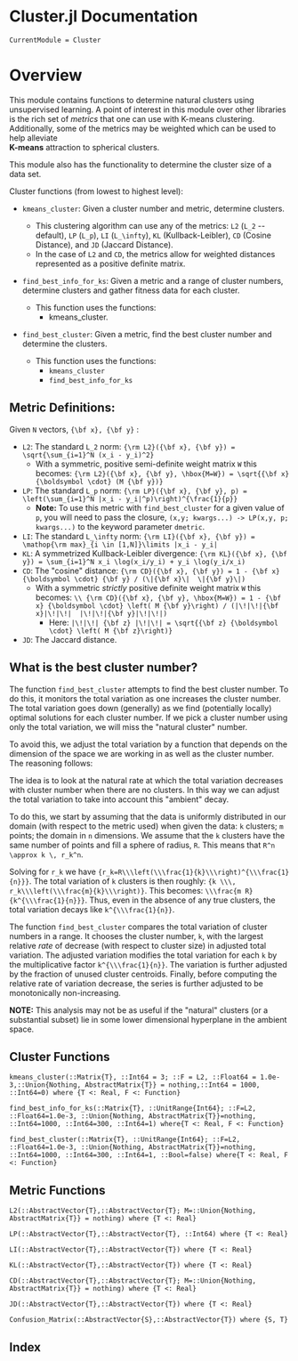 # Cluster.jl Documentation

```@meta
CurrentModule = Cluster
```

# Overview
This module contains functions to determine natural clusters using unsupervised learning.
A point of interest in this module over other libraries is the rich set of *metrics* 
that one can use with K-means clustering. 
Additionally, some of the metrics may be weighted which can be used to help alleviate  
**K-means** attraction to spherical clusters.

This module also has the functionality to determine the cluster size of a data set.

Cluster functions (from lowest to highest level):
- `kmeans_cluster`: Given a cluster number and metric, determine clusters. 
    - This clustering algorithm can use any of the metrics: 
        `L2` (``L_2`` -- default), `LP` (``L_p``), `LI` (``L_\infty``), `KL` (Kullback-Leibler), `CD` (Cosine Distance), and `JD` (Jaccard Distance).
    - In the case of `L2` and `CD`, the metrics allow for weighted distances represented as a positive definite matrix.

- `find_best_info_for_ks`: Given a metric and a range of cluster numbers, determine clusters and gather fitness data for each cluster.
    - This function uses the functions:
        - kmeans\_cluster.

- `find_best_cluster`: Given a metric, find the best cluster number and determine the clusters. 
    - This function uses the functions:
        - `kmeans_cluster`
        - `find_best_info_for_ks`


## Metric Definitions:
Given `N` vectors, ``{\bf x}, {\bf y}`` :
- `L2`: The standard ``L_2`` norm: ``{\rm L2}({\bf x}, {\bf y}) = \sqrt{\sum_{i=1}^N (x_i - y_i)^2}``
    -  With a symmetric, positive semi-definite weight matrix `W` 
       this becomes: ``{\rm L2}({\bf x}, {\bf y}, \hbox{M=W}) = \sqrt{{\bf x} {\boldsymbol \cdot} (M {\bf y})}``
- `LP`: The standard ``L_p`` norm: ``{\rm LP}({\bf x}, {\bf y}, p) = \left(\sum_{i=1}^N |x_i - y_i|^p)\right)^{\frac{1}{p}}``
    - **Note:** To use this metric with `find_best_cluster` for a given value of `p`, 
        you will need to pass the closure, `(x,y; kwargs...) -> LP(x,y, p; kwargs...)`
        to the keyword parameter `dmetric`.
- `LI`: The standard ``L_\infty`` norm: ``{\rm LI}({\bf x}, {\bf y}) = \mathop{\rm max}_{i \in [1,N]}\limits |x_i - y_i|`` 
- `KL`: A symmetrized Kullback-Leibler divergence: ``{\rm KL}({\bf x}, {\bf y}) = \sum_{i=1}^N x_i \log(x_i/y_i) + y_i \log(y_i/x_i)``
- `CD`: The "cosine" distance: ``{\rm CD}({\bf x}, {\bf y}) = 1 - {\bf x} {\boldsymbol \cdot} {\bf y} / (\|{\bf x}\|  \|{\bf y}\|)``
    - With a symmetric *strictly* positive definite weight matrix `W` this becomes: 
        ``\\ {\rm CD}({\bf x}, {\bf y}, \hbox{M=W}) = 1 - {\bf x} {\boldsymbol \cdot} \left( M {\bf y}\right) / (|\!|\!|{\bf x}|\!|\!|  |\!|\!|{\bf y}|\!|\!|)`` 
        - Here: ``|\!|\!| {\bf z} |\!|\!| = \sqrt{{\bf z} {\boldsymbol \cdot} \left( M {\bf z}\right)}``
- `JD`: The Jaccard distance.

## What is the best cluster number?
The function `find_best_cluster` attempts to find the best cluster number.
To do this, it monitors the total variation as one increases the cluster number. The total variation goes 
down (generally) as we find (potentially locally) optimal solutions for each cluster number.
If we pick a cluster number using only the total variation, we will miss the "natural cluster" number.

To avoid this, we adjust the total variation by a function that depends on the dimension of the space
we are working in as well as the cluster number. The reasoning follows:

The idea is to look at the natural rate at which the total variation decreases with cluster number when 
there are no clusters. In this way we can adjust the total variation to take into account 
this "ambient" decay.

To do this, we start by assuming that the data is uniformly distributed in our domain 
(with respect to the metric used) when given the data: `k` clusters; `m` points; the domain in `n` dimensions.
We assume that the `k` clusters have the same number of points and fill a sphere 
of radius, `R`. This means that ``R^n \approx k \, r_k^n``.

Solving for ``r_k`` we have ``{r_k=R\\\left(\\\frac{1}{k}\\\right)^{\\\frac{1}{n}}}``.
The total variation of `k` clusters is then roughly: ``{k \\\, r_k\\\left(\\\frac{m}{k}\\\right)}``. 
This becomes: ``\\\frac{m R}{k^{\\\frac{1}{n}}}``.
Thus, even in the absence of any true clusters, the total variation decays like ``k^{\\\frac{1}{n}}``.

The function `find_best_cluster` compares the total variation of cluster numbers in a range.
It chooses the cluster number, `k`, with the largest relative *rate* 
of decrease (with respect to cluster size) in adjusted total variation.
The adjusted variation modifies the total variation for each `k` by the multiplicative factor  ``k^{\\\frac{1}{n}}``. 
The variation is further adjusted by the 
fraction of unused cluster centroids. Finally, before computing the relative rate of variation decrease, the 
series is further adjusted to be monotonically non-increasing.

**NOTE:** This analysis may not be as useful if the "natural" clusters (or a substantial subset) 
lie in some lower dimensional hyperplane in the ambient space.


## Cluster Functions

```@docs
kmeans_cluster(::Matrix{T}, ::Int64 = 3; ::F = L2, ::Float64 = 1.0e-3,::Union{Nothing, AbstractMatrix{T}} = nothing,::Int64 = 1000, ::Int64=0) where {T <: Real, F <: Function}
```

```@docs
find_best_info_for_ks(::Matrix{T}, ::UnitRange{Int64}; ::F=L2, ::Float64=1.0e-3, ::Union{Nothing, AbstractMatrix{T}}=nothing, ::Int64=1000, ::Int64=300, ::Int64=1) where{T <: Real, F <: Function}
```

```@docs
find_best_cluster(::Matrix{T}, ::UnitRange{Int64}; ::F=L2, ::Float64=1.0e-3, ::Union{Nothing, AbstractMatrix{T}}=nothing, ::Int64=1000, ::Int64=300, ::Int64=1, ::Bool=false) where{T <: Real, F <: Function}
```

## Metric Functions

```@docs
L2(::AbstractVector{T},::AbstractVector{T}; M=::Union{Nothing, AbstractMatrix{T}} = nothing) where {T <: Real}
```

```@docs
LP(::AbstractVector{T},::AbstractVector{T}, ::Int64) where {T <: Real}
```

```@docs
LI(::AbstractVector{T},::AbstractVector{T}) where {T <: Real}
```

```@docs
KL(::AbstractVector{T},::AbstractVector{T}) where {T <: Real}
```

```@docs
CD(::AbstractVector{T},::AbstractVector{T}; M=::Union{Nothing, AbstractMatrix{T}} = nothing) where {T <: Real}
```

```@docs
JD(::AbstractVector{T},::AbstractVector{T}) where {T <: Real}
```

```@docs
Confusion_Matrix(::AbstractVector{S},::AbstractVector{T}) where {S, T}
```

## Index

```@index
```

